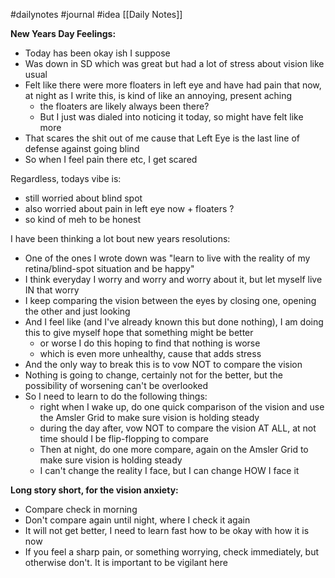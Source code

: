 #dailynotes #journal #idea
[[Daily Notes]]

**New Years Day Feelings:**
- Today has been okay ish I suppose
- Was down in SD which was great but had a lot of stress about vision like usual
- Felt like there were more floaters in left eye and have had pain that now, at night as I write this, is kind of like an annoying, present aching
	- the floaters are likely always been there?
	- But I just was dialed into noticing it today, so might have felt like more
- That scares the shit out of me cause that Left Eye is the last line of defense against going blind
- So when I feel pain there etc, I get scared

Regardless, todays vibe is:
- still worried about blind spot
- also worried about pain in left eye now + floaters ?
- so kind of meh to be honest

I have been thinking a lot bout new years resolutions:
- One of the ones I wrote down was "learn to live with the reality of my retina/blind-spot situation and be happy"
- I think everyday I worry and worry and worry about it, but let myself live IN that worry
- I keep comparing the vision between the eyes by closing one, opening the other and just looking
- And I feel like (and I've already known this but done nothing), I am doing this to give myself hope that something might be better
	- or worse I do this hoping to find that nothing is worse 
	- which is even more unhealthy, cause that adds stress 
- And the only way to break this is to vow NOT to compare the vision
- Nothing is going to change, certainly not for the better, but the possibility of worsening can't be overlooked
- So I need to learn to do the following things:
	- right when I wake up, do one quick comparison of the vision and use the Amsler Grid to make sure vision is holding steady 
	- during the day after, vow NOT to compare the vision AT ALL, at not time should I be flip-flopping to compare
	- Then at night, do one more compare, again on the Amsler Grid to make sure vision is holding steady
	- I can't change the reality I face, but I can change HOW I face it

**Long story short, for the vision anxiety:**
- Compare check in morning
- Don't compare again until night, where I check it again
- It will not get better, I need to learn fast how to be okay with how it is now
- If you feel a sharp pain, or something worrying, check immediately, but otherwise don't. It is important to be vigilant here 